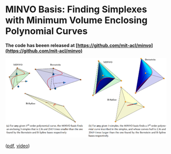 # MINVO Basis: Finding Simplexes with Minimum Volume Enclosing Polynomial Curves #

**The code has beeen released at [https://github.com/mit-acl/minvo](https://github.com/mit-acl/minvo)**

[![](./imgs/minvo3d.png)](https://www.youtube.com/watch?v=f_JOYud9LUU) 

([pdf](https://arxiv.org/abs/2010.10726), [video](https://www.youtube.com/watch?v=f_JOYud9LUU))

